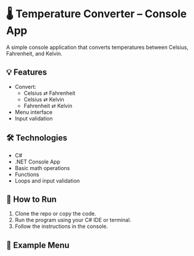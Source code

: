 # 🌡️ Temperature Converter – Console App

A simple console application that converts temperatures between Celsius, Fahrenheit, and Kelvin.

## 💡 Features
- Convert:
  - Celsius ⇄ Fahrenheit
  - Celsius ⇄ Kelvin
  - Fahrenheit ⇄ Kelvin
- Menu interface
- Input validation

## 🛠️ Technologies
- C#
- .NET Console App
- Basic math operations
- Functions
- Loops and input validation

## 🚀 How to Run
1. Clone the repo or copy the code.
2. Run the program using your C# IDE or terminal.
3. Follow the instructions in the console.

## 📘 Example Menu

